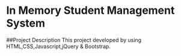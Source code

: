 # In Memory Student Management System
##Project Description
This project developed by using HTML,CSS,Javascript,jQuery & Bootstrap. 
